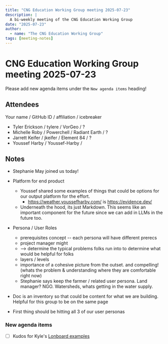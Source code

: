 ```yaml
---
title: "CNG Education Working Group meeting 2025-07-23"
description: |
  A bi-weekly meeting of the CNG Education Working Group
date: "2025-07-23"
author:
  - name: "The CNG Education Working Group"
tags: [meeting-notes]
---
```


# CNG Education Working Group meeting 2025-07-23

Please add new agenda items under the `New agenda items` heading!


## Attendees

Your name / GitHub ID / affiliation / icebreaker

* Tyler Erickson / tylere / VorGeo / ?
* Michelle Roby / Powerchell / Radiant Earth / ?
* Jarrett Keifer / jkeifer / Element 84 / ?
* Youssef Harby / Youssef-Harby /


## Notes

- Stephanie May joined us today!
- Platform for end product
    - Youssef shared some examples of things that could be options for our output platform for the effort.
        - https://weather.youssefharby.com/ is https://evidence.dev/
    - Underneath the hood, its just Markdown. This seems like an important component for the future since we can add in LLMs in the future too.
- Persona / User Roles
    - prerequisites concept -- each persona will have different prerecs
    - project manager might
    - --> determine the typical problems folks run into to determine what would be helpful for folks
    - layers / levels
    - importance of a cohesive picture from the outset. and compelling! (whats the problem & understanding where they are comfortable right now)
    - Stephanie says keep the farmer / related user persona. Land manager? NGO. Watersheds, whats getting in the water supply.

- Doc is an inventory so that could be content for what we are building. Helpful for this group to be on the same page
- First thing should be hitting all 3 of our user personas


### New agenda items

- [ ] Kudos for Kyle's [Lonboard examples](https://developmentseed.org/lonboard/latest/examples/)
